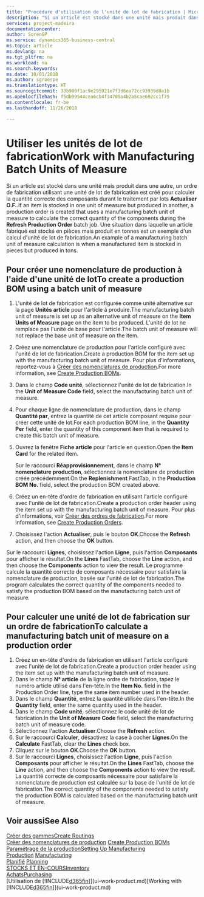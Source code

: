 ```yaml
---
title: "Procédure d'utilisation de l'unité de lot de fabrication | Microsoft Docs"
description: "Si un article est stocké dans une unité mais produit dans une autre, l'ordre de fabrication doit utiliser une unité de lot de fabrication pour calculer la quantité correcte des composants. Une situation dans laquelle un article fabriqué est stocké en pièces mais produit en tonnes est un exemple d'un calcul d'unité de lot de fabrication."
services: project-madeira
documentationcenter: 
author: SorenGP
ms.service: dynamics365-business-central
ms.topic: article
ms.devlang: na
ms.tgt_pltfrm: na
ms.workload: na
ms.search.keywords: 
ms.date: 10/01/2018
ms.author: sgroespe
ms.translationtype: HT
ms.sourcegitcommit: 33b900f1ac9e295921e7f3d6ea72cc93939d8a1b
ms.openlocfilehash: f5db99544cea6cb4f34789a4b2a5cae602cc1f75
ms.contentlocale: fr-be
ms.lasthandoff: 11/26/2018

---
```

# <a name="work-with-manufacturing-batch-units-of-measure"></a><span data-ttu-id="db8cb-104">Utiliser les unités de lot de fabrication</span><span class="sxs-lookup"><span data-stu-id="db8cb-104">Work with Manufacturing Batch Units of Measure</span></span>
<span data-ttu-id="db8cb-105">Si un article est stocké dans une unité mais produit dans une autre, un ordre de fabrication utilisant une unité de lot de fabrication est créé pour calculer la quantité correcte des composants durant le traitement par lots **Actualiser O.F.**.</span><span class="sxs-lookup"><span data-stu-id="db8cb-105">If an item is stocked in one unit of measure but produced in another, a production order is created that uses a manufacturing batch unit of measure to calculate the correct quantity of the components during the **Refresh Production Order** batch job.</span></span> <span data-ttu-id="db8cb-106">Une situation dans laquelle un article fabriqué est stocké en pièces mais produit en tonnes est un exemple d'un calcul d'unité de lot de fabrication.</span><span class="sxs-lookup"><span data-stu-id="db8cb-106">An example of a manufacturing batch unit of measure calculation is when a manufactured item is stocked in pieces but produced in tons.</span></span>  

## <a name="to-create-a-production-bom-using-a-batch-unit-of-measure"></a><span data-ttu-id="db8cb-107">Pour créer une nomenclature de production à l'aide d'une unité de lot</span><span class="sxs-lookup"><span data-stu-id="db8cb-107">To create a production BOM using a batch unit of measure</span></span>  
1.  <span data-ttu-id="db8cb-108">L'unité de lot de fabrication est configurée comme unité alternative sur la page **Unités article** pour l'article à produire.</span><span class="sxs-lookup"><span data-stu-id="db8cb-108">The manufacturing batch unit of measure is set up as an alternative unit of measure on the **Item Units of Measure** page on the item to be produced.</span></span> <span data-ttu-id="db8cb-109">L'unité de lot ne remplace pas l'unité de base pour l'article.</span><span class="sxs-lookup"><span data-stu-id="db8cb-109">The batch unit of measure will not replace the base unit of measure on the item.</span></span>  
2.  <span data-ttu-id="db8cb-110">Créez une nomenclature de production pour l'article configuré avec l'unité de lot de fabrication.</span><span class="sxs-lookup"><span data-stu-id="db8cb-110">Create a production BOM for the item set up with the manufacturing batch unit of measure.</span></span> <span data-ttu-id="db8cb-111">Pour plus d'informations, reportez-vous à [Créer des nomenclatures de production](production-how-to-create-production-boms.md).</span><span class="sxs-lookup"><span data-stu-id="db8cb-111">For more information, see [Create Production BOMs](production-how-to-create-production-boms.md).</span></span>  
3.  <span data-ttu-id="db8cb-112">Dans le champ **Code unité**, sélectionnez l'unité de lot de fabrication.</span><span class="sxs-lookup"><span data-stu-id="db8cb-112">In the **Unit of Measure Code** field, select the manufacturing batch unit of measure.</span></span>  
4.  <span data-ttu-id="db8cb-113">Pour chaque ligne de nomenclature de production, dans le champ **Quantité par**, entrez la quantité de cet article composant requise pour créer cette unité de lot.</span><span class="sxs-lookup"><span data-stu-id="db8cb-113">For each production BOM line, in the **Quantity Per** field, enter the quantity of this component item that is required to create this batch unit of measure.</span></span>  
5.  <span data-ttu-id="db8cb-114">Ouvrez la fenêtre **Fiche article** pour l'article en question.</span><span class="sxs-lookup"><span data-stu-id="db8cb-114">Open the **Item Card** for the related item.</span></span>  

    <span data-ttu-id="db8cb-115">Sur le raccourci **Réapprovisionnement**, dans le champ **N° nomenclature production**, sélectionnez la nomenclature de production créée précédemment.</span><span class="sxs-lookup"><span data-stu-id="db8cb-115">On the **Replenishment** FastTab, in the **Production BOM No.** field, select the production BOM created above.</span></span>  
6.  <span data-ttu-id="db8cb-116">Créez un en-tête d'ordre de fabrication en utilisant l'article configuré avec l'unité de lot de fabrication.</span><span class="sxs-lookup"><span data-stu-id="db8cb-116">Create a production order header using the item set up with the manufacturing batch unit of measure.</span></span> <span data-ttu-id="db8cb-117">Pour plus d'informations, voir [Créer des ordres de fabrication](production-how-to-create-production-orders.md).</span><span class="sxs-lookup"><span data-stu-id="db8cb-117">For more information, see [Create Production Orders](production-how-to-create-production-orders.md).</span></span>  
7.  <span data-ttu-id="db8cb-118">Choisissez l'action **Actualiser**, puis le bouton **OK**.</span><span class="sxs-lookup"><span data-stu-id="db8cb-118">Choose the **Refresh** action, and then choose  the **OK** button.</span></span>  

<span data-ttu-id="db8cb-119">Sur le raccourci **Lignes**, choisissez l'action **Ligne**, puis l'action **Composants** pour afficher le résultat.</span><span class="sxs-lookup"><span data-stu-id="db8cb-119">On the **Lines** FastTab, choose the **Line** action, and then choose the **Components** action to view the result.</span></span> <span data-ttu-id="db8cb-120">Le programme calcule la quantité correcte de composants nécessaire pour satisfaire la nomenclature de production, basée sur l'unité de lot de fabrication.</span><span class="sxs-lookup"><span data-stu-id="db8cb-120">The program calculates the correct quantity of the components needed to satisfy the production BOM based on the manufacturing batch unit of measure.</span></span>  

## <a name="to-calculate-a-manufacturing-batch-unit-of-measure-on-a-production-order"></a><span data-ttu-id="db8cb-121">Pour calculer une unité de lot de fabrication sur un ordre de fabrication</span><span class="sxs-lookup"><span data-stu-id="db8cb-121">To calculate a manufacturing batch unit of measure on a production order</span></span>  
1.  <span data-ttu-id="db8cb-122">Créez un en-tête d'ordre de fabrication en utilisant l'article configuré avec l'unité de lot de fabrication.</span><span class="sxs-lookup"><span data-stu-id="db8cb-122">Create a production order header using the item set up with the manufacturing batch unit of measure.</span></span>  
2.  <span data-ttu-id="db8cb-123">Dans le champ **N° article** de la ligne ordre de fabrication, tapez le numéro article utilisé dans l'en-tête.</span><span class="sxs-lookup"><span data-stu-id="db8cb-123">In the **Item No.** field in the Production Order line, type the same item number used in the header.</span></span>  
3.  <span data-ttu-id="db8cb-124">Dans le champ **Quantité**, entrez la quantité utilisée dans l'en-tête.</span><span class="sxs-lookup"><span data-stu-id="db8cb-124">In the **Quantity** field, enter the same quantity used in the header.</span></span>  
4.  <span data-ttu-id="db8cb-125">Dans le champ **Code unité**, sélectionnez le code unité de lot de fabrication.</span><span class="sxs-lookup"><span data-stu-id="db8cb-125">In the **Unit of Measure Code** field, select the manufacturing batch unit of measure code.</span></span>  
5.  <span data-ttu-id="db8cb-126">Sélectionnez l'action **Actualiser**.</span><span class="sxs-lookup"><span data-stu-id="db8cb-126">Choose the **Refresh** action.</span></span>
6.  <span data-ttu-id="db8cb-127">Sur le raccourci **Calculer**, désactivez la case à cocher **Lignes**.</span><span class="sxs-lookup"><span data-stu-id="db8cb-127">On the **Calculate** FastTab, clear the **Lines** check box.</span></span>  
7.  <span data-ttu-id="db8cb-128">Cliquez sur le bouton **OK**.</span><span class="sxs-lookup"><span data-stu-id="db8cb-128">Choose the **OK** button.</span></span>  
8.  <span data-ttu-id="db8cb-129">Sur le raccourci **Lignes**, choisissez l'action **Ligne**, puis l'action **Composants** pour afficher le résultat.</span><span class="sxs-lookup"><span data-stu-id="db8cb-129">On the **Lines** FastTab, choose the **Line** action, and then choose the **Components** action to view the result.</span></span> <span data-ttu-id="db8cb-130">La quantité correcte de composants nécessaire pour satisfaire la nomenclature de production est calculée sur la base de l'unité de lot de fabrication.</span><span class="sxs-lookup"><span data-stu-id="db8cb-130">The correct quantity of the components needed to satisfy the production BOM is calculated based on the manufacturing batch unit of measure.</span></span>  

## <a name="see-also"></a><span data-ttu-id="db8cb-131">Voir aussi</span><span class="sxs-lookup"><span data-stu-id="db8cb-131">See Also</span></span>  
[<span data-ttu-id="db8cb-132">Créer des gammes</span><span class="sxs-lookup"><span data-stu-id="db8cb-132">Create Routings</span></span>](production-how-to-create-routings.md)  
<span data-ttu-id="db8cb-133">[Créer des nomenclatures de production](production-how-to-create-production-boms.md)   </span><span class="sxs-lookup"><span data-stu-id="db8cb-133">[Create Production BOMs](production-how-to-create-production-boms.md)   </span></span>  
[<span data-ttu-id="db8cb-134">Paramétrage de la production</span><span class="sxs-lookup"><span data-stu-id="db8cb-134">Setting Up Manufacturing</span></span>](production-configure-production-processes.md)  
<span data-ttu-id="db8cb-135">[Production](production-manage-manufacturing.md)  </span><span class="sxs-lookup"><span data-stu-id="db8cb-135">[Manufacturing](production-manage-manufacturing.md)  </span></span>  
<span data-ttu-id="db8cb-136">[Planifié](production-planning.md) </span><span class="sxs-lookup"><span data-stu-id="db8cb-136">[Planning](production-planning.md) </span></span>  
[<span data-ttu-id="db8cb-137">STOCKS ET EN-COURS</span><span class="sxs-lookup"><span data-stu-id="db8cb-137">Inventory</span></span>](inventory-manage-inventory.md)  
[<span data-ttu-id="db8cb-138">Achats</span><span class="sxs-lookup"><span data-stu-id="db8cb-138">Purchasing</span></span>](purchasing-manage-purchasing.md)  
<span data-ttu-id="db8cb-139">[Utilisation de [!INCLUDE[d365fin](includes/d365fin_md.md)]](ui-work-product.md)</span><span class="sxs-lookup"><span data-stu-id="db8cb-139">[Working with [!INCLUDE[d365fin](includes/d365fin_md.md)]](ui-work-product.md)</span></span>  

